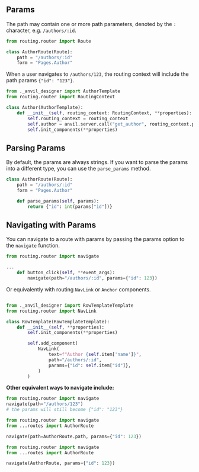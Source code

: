 ## Params

The path may contain one or more path parameters, denoted by the `:` character, e.g. `/authors/:id`.

```python
from routing.router import Route

class AuthorRoute(Route):
    path = "/authors/:id"
    form = "Pages.Author"
```

When a user navigates to `/authors/123`, the routing context will include the path params `{"id": "123"}`.

```python
from ._anvil_designer import AuthorTemplate
from routing.router import RoutingContext

class Author(AuthorTemplate):
    def __init__(self, routing_context: RoutingContext, **properties):
        self.routing_context = routing_context
        self.author = anvil.server.call("get_author", routing_context.params.get("id"))
        self.init_components(**properties)
```

## Parsing Params

By default, the params are always strings. If you want to parse the params into a different type, you can use the `parse_params` method.

```python
class AuthorRoute(Route):
    path = "/authors/:id"
    form = "Pages.Author"

    def parse_params(self, params):
        return {"id": int(params["id"])}
```

## Navigating with Params

You can navigate to a route with params by passing the params option to the `navigate` function.

```python
from routing.router import navigate

...
    def button_click(self, **event_args):
        navigate(path="/authors/:id", params={"id": 123})

```

Or equivalently with routing `NavLink` or `Anchor` components.

```python

from ._anvil_designer import RowTemplateTemplate
from routing.router import NavLink

class RowTemplate(RowTemplateTemplate):
    def __init__(self, **properties):
        self.init_components(**properties)

        self.add_component(
            NavLink(
                text=f"Author {self.item['name']}",
                path="/authors/:id",
                params={"id": self.item["id"]},
            )
        )

```

**Other equivalent ways to navigate include:**

```python
from routing.router import navigate
navigate(path="/authors/123")
# the params will still become {"id": "123"}
```

```python
from routing.router import navigate
from ...routes import AuthorRoute

navigate(path=AuthorRoute.path, params={"id": 123})
```

```python
from routing.router import navigate
from ...routes import AuthorRoute

navigate(AuthorRoute, params={"id": 123})
```

